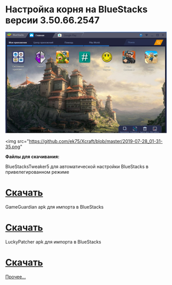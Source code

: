 # Настройка корня на BlueStacks версии 3.50.66.2547

<img src="https://github.com/ek75/Xcraft/blob/master/2019-07-28_01-32-28.png">

<img src="https://github.com/ek75/Xcraft/blob/master/2019-07-28_01-31-35.png"

<b>Файлы для скачивания:</b>

BlueStacksTweaker5 для автоматической настройки BlueStacks в привелегированном режиме
<a href="https://bitbucket.org/ke75/mybrilliantsolution/downloads/BSTweaker5_5000.zip"><h1>Скачать</h1></a>

GameGuardian apk для импорта в BlueStacks
<a href="https://bitbucket.org/ke75/mybrilliantsolution/downloads/GameGuardian.84.1.apk"><h1>Скачать</h1></a>

LuckyPatcher apk для импорта в BlueStacks
<a href="https://bitbucket.org/ke75/mybrilliantsolution/downloads/Lucky-Patcher-Official-8.5.2.apk"><h1>Скачать</h1></a>

<a href="https://yadi.sk/i/p1USbse0eyGPNA">Прочее...</a>
